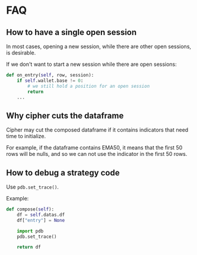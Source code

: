 # FAQ

## How to have a single open session

In most cases, opening a new session, while there are other open sessions, is desirable.

If we don't want to start a new session while there are open sessions:
```python
def on_entry(self, row, session):
    if self.wallet.base != 0:
        # we still hold a position for an open session
        return
    ...
```

## Why cipher cuts the dataframe

Cipher may cut the composed dataframe if it contains indicators that need time to initialize.

For example, if the dataframe contains EMA50, it means that the first 50 rows will be nulls,
and so we can not use the indicator in the first 50 rows.

## How to debug a strategy code

Use `pdb.set_trace()`.

Example:
```python
def compose(self):
    df = self.datas.df
    df["entry"] = None

    import pdb
    pdb.set_trace()

    return df
```
